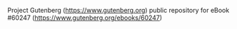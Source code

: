 Project Gutenberg (https://www.gutenberg.org) public repository for
eBook #60247 (https://www.gutenberg.org/ebooks/60247)
